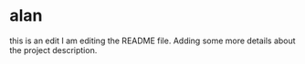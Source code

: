 # alan
this is an edit 
I am editing the README file. Adding some more details about the project description.
